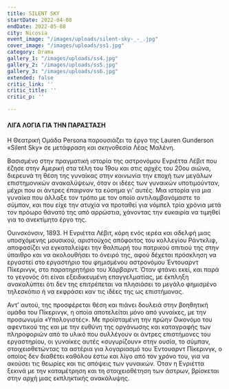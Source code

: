 ```yaml
---
title: SILENT SKY
startDate: 2022-04-08
endDate: 2022-05-08
city: Nicosia
event_image: "/images/uploads/silent-sky-_-_.jpg"
cover_image: "/images/uploads/ss1.jpg"
category: Drama
gallery_1: "/images/uploads/ss4.jpg"
gallery_2: "/images/uploads/ss5.jpg"
gallery_3: "/images/uploads/ss6.jpg"
extended: false
critic_link: ''
critic_title: ''
critic_p: ''

---
```

#### ΛΙΓΑ ΛΟΓΙΑ ΓΙΑ ΤΗΝ ΠΑΡΑΣΤΑΣΗ

Η Θεατρική Ομάδα Persona παρουσιάζει το έργο της Lauren Gunderson «Silent Sky» σε μετάφραση και σκηνοθεσία Λέας Μαλένη.

Βασισμένο στην πραγματική ιστορία της αστρονόμου Ενριέττα Λέβιτ που έζησε στην Αμερική στα τέλη του 19ου και στις αρχές του 20ου αιώνα, διερευνά τη θέση της γυναίκας στην κοινωνία την εποχή των μεγάλων επιστημονικών ανακαλύψεων, όταν οι ιδέες των γυναικών υποτιμούνταν, μέχρι που οι άντρες έπαιρναν τα εύσημα γι’ αυτές. Μια ιστορία για μια γυναίκα που άλλαξε τον τρόπο με τον οποίο αντιλαμβανόμαστε το σύμπαν, και που είχε την ατυχία να προταθεί για νόμπελ τρία χρόνια μετά τον πρόωρο θάνατό της από αρρώστια, χάνοντας την ευκαιρία να τιμηθεί για το ανεκτίμητο έργο της.

Ουινσκόνσιν, 1893. Η Ενριέττα Λέβιτ, κόρη ενός ιερέα και αδελφή μιας υποσχόμενης μουσικού, αριστούχος απόφοιτος του κολλεγίου Ράντκλιφ, αποφασίζει να εγκαταλείψει την θαλπωρή του πατρικού σπιτιού της στην ύπαιθρο και να ακολουθήσει το όνειρό της, αφού δέχεται πρόσκληση να εργαστεί στο εργαστήριο του φημισμένου αστρονόμου Έντουαρντ Πίκερινγκ, στο παρατηρητήριο του Χάρβαρντ. Όταν φτάνει εκεί, και παρά το γεγονός ότι είναι εξειδικευμένη επαγγελματίας, με έκπληξη ανακαλύπτει ότι δεν της επιτρέπεται να πλησιάσει το μεγάλο φημισμένο τηλεσκόπιο ή να εκφράσει καν τις ιδέες της ως επιστήμονας.

Αντ’ αυτού, της προσφέρεται θέση και πιάνει δουλειά στην βοηθητική ομάδα του Πίκερινγκ, η οποία αποτελείται μόνο από γυναίκες, με την προσωνυμία «Υπολογιστές». Με προϊσταμένη την πρώην Οικονόμο του αφεντικού της και με την ευθύνη της οργάνωσης και καταγραφής των πληροφοριών από το υλικό που συλλέγουν οι άντρες επιστήμονες του εργαστηρίου, οι γυναίκες αυτές «συγυρίζουν» στην ουσία, το σύμπαν, στοιχειοθετώντας τα αστέρια για λογαριασμό του Έντουαρντ Πίκερινγκ, ο οποίος δεν διαθέτει καθόλου έστω και λίγο από τον χρόνο του, για να ακούσει τις θεωρίες και τις απόψεις των γυναικών. Όταν η Ενριέττα ξεκινά με την καταμέτρηση και τη στοιχειοθέτηση των άστρων, βρίσκεται στην αρχή μιας εκπληκτικής ανακάλυψης.